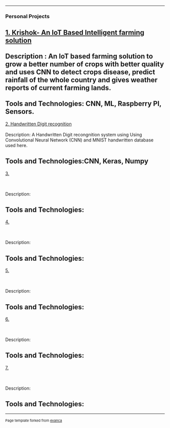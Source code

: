 

---

### Personal Projects

[1. Krishok- An IoT Based Intelligent farming solution]()
<br><br>
Description : 
An IoT based farming solution to grow a better number of crops with better quality and uses CNN to detect crops disease, predict rainfall of the whole country and gives weather reports of current farming lands.
<br><br>
Tools and Technologies: CNN, ML, Raspberry PI, Sensors.
---

[2. Handwritten Digit recognition]()
<br><br>
Description: A Handwritten Digit recongnition system using Using Convolutional Neural Network (CNN) and MNIST handwritten database used here.

Tools and Technologies:CNN, Keras, Numpy
---
[3.]()

<br><br>
Description:

Tools and Technologies:
---

[4.]()

<br><br>
Description:

Tools and Technologies:
---

[5.]()

<br><br>
Description:

Tools and Technologies:
---

[6.]()

<br><br>
Description:

Tools and Technologies:
---

[7.]()

<br><br>
Description:

Tools and Technologies:
---


---
<p style="font-size:11px">Page template forked from <a href="https://github.com/evanca/quick-portfolio">evanca</a></p>
<!-- Remove above link if you don't want to attibute -->
